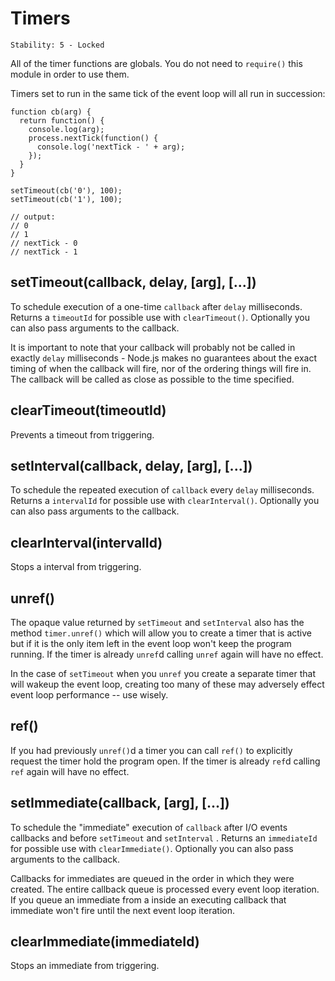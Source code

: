 # Timers

    Stability: 5 - Locked

All of the timer functions are globals.  You do not need to `require()`
this module in order to use them.

Timers set to run in the same tick of the event loop will all run in succession:

    function cb(arg) {
      return function() {
        console.log(arg);
        process.nextTick(function() {
          console.log('nextTick - ' + arg);
        });
      }
    }

    setTimeout(cb('0'), 100);
    setTimeout(cb('1'), 100);

    // output:
    // 0
    // 1
    // nextTick - 0
    // nextTick - 1

## setTimeout(callback, delay, [arg], [...])

To schedule execution of a one-time `callback` after `delay` milliseconds.
Returns a `timeoutId` for possible use with `clearTimeout()`. Optionally you can
also pass arguments to the callback.

It is important to note that your callback will probably not be called in
exactly `delay` milliseconds - Node.js makes no guarantees about the exact
timing of when the callback will fire, nor of the ordering things will fire in.
The callback will be called as close as possible to the time specified.

## clearTimeout(timeoutId)

Prevents a timeout from triggering.

## setInterval(callback, delay, [arg], [...])

To schedule the repeated execution of `callback` every `delay` milliseconds.
Returns a `intervalId` for possible use with `clearInterval()`. Optionally
you can also pass arguments to the callback.

## clearInterval(intervalId)

Stops a interval from triggering.

## unref()

The opaque value returned by `setTimeout` and `setInterval` also has the method
`timer.unref()` which will allow you to create a timer that is active but if
it is the only item left in the event loop won't keep the program running.
If the timer is already `unref`d calling `unref` again will have no effect.

In the case of `setTimeout` when you `unref` you create a separate timer that
will wakeup the event loop, creating too many of these may adversely effect
event loop performance -- use wisely.

## ref()

If you had previously `unref()`d a timer you can call `ref()` to explicitly
request the timer hold the program open. If the timer is already `ref`d calling
`ref` again will have no effect.

## setImmediate(callback, [arg], [...])

To schedule the "immediate" execution of `callback` after I/O events
callbacks and before `setTimeout` and `setInterval` . Returns an
`immediateId` for possible use with `clearImmediate()`. Optionally you
can also pass arguments to the callback.

Callbacks for immediates are queued in the order in which they were created.
The entire callback queue is processed every event loop iteration. If you queue
an immediate from a inside an executing callback that immediate won't fire
until the next event loop iteration.

## clearImmediate(immediateId)

Stops an immediate from triggering.
